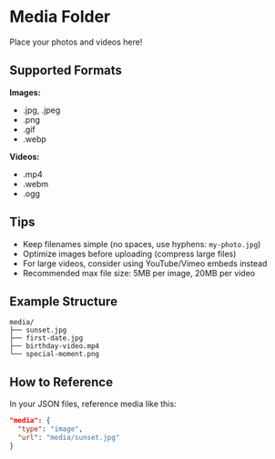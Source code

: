 # Media Folder

Place your photos and videos here!

## Supported Formats

**Images:**
- .jpg, .jpeg
- .png
- .gif
- .webp

**Videos:**
- .mp4
- .webm
- .ogg

## Tips

- Keep filenames simple (no spaces, use hyphens: `my-photo.jpg`)
- Optimize images before uploading (compress large files)
- For large videos, consider using YouTube/Vimeo embeds instead
- Recommended max file size: 5MB per image, 20MB per video

## Example Structure

```
media/
├── sunset.jpg
├── first-date.jpg
├── birthday-video.mp4
└── special-moment.png
```

## How to Reference

In your JSON files, reference media like this:

```json
"media": {
  "type": "image",
  "url": "media/sunset.jpg"
}
```

